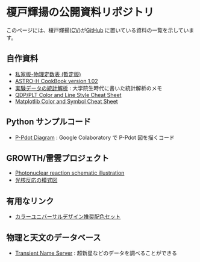 # 榎戸輝揚の公開資料リポジトリ

このページには、榎戸輝揚([CV](https://github.com/tenoto/repository/blob/master/docs/enoto_cv_japanese_v190429.pdf))が[GitHub](https://github.com/tenoto/repository) に置いている資料の一覧を示しています。

## 自作資料

- [私家版-物理定数表 (暫定版)](https://github.com/tenoto/repository/blob/master/docs/physical_const_entv190619j.pdf)
- [ASTRO-H CookBook version 1.02](https://github.com/tenoto/repository/blob/master/docs/AHCookBook_v1.02.pdf)
- [実験データの統計解析](https://github.com/tenoto/repository/blob/master/docs/statistics_physics_enoto_100506.pdf) : 大学院生時代に書いた統計解析のメモ
- [QDP/PLT Color and Line Style Cheat Sheet](https://github.com/tenoto/repository/blob/master/docs/qdp_color_code.png)
- [Matplotlib Color and Symbol Cheat Sheet](https://github.com/tenoto/repository/blob/master/docs/matplotlib_color_symbol_sheet.jpg)

## Python サンプルコード

- [P-Pdot Diagram](https://colab.research.google.com/drive/1hrA6KDAILf1IJT9NinFYlR6X9iskG_td) : Google Colaboratory で P-Pdot 図を描くコード

## GROWTH/雷雲プロジェクト

- [Photonuclear reaction schematic illustration](https://github.com/tenoto/repository/blob/master/growth/photonuclear_reaction_press_release_ill_E.jpg)
- [光核反応の模式図](https://github.com/tenoto/repository/blob/master/growth/photonuclear_reaction_press_release_ill_J.jpg)

## 有用なリンク
- [カラーユニバーサルデザイン推奨配色セット](http://www2.cudo.jp/wp/wp-content/uploads/2016/10/CUD_Colorset_Guidebook.pdf)

## 物理と天文のデータベース

- [Transient Name Server](https://wis-tns.weizmann.ac.il/) : 超新星などのデータを調べることができる